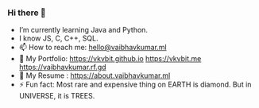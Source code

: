 ### Hi there 👋

-  I’m currently learning Java and Python.
-  I know JS, C, C++, SQL.
- 📫 How to reach me: hello@vaibhavkumar.ml
- 🔗 My Portfolio: https://vkvbit.github.io https://vkvbit.me https://vaibhavkumar.rf.gd
- 📄 My Resume : https://about.vaibhavkumar.ml
- ⚡ Fun fact: Most rare and expensive thing on EARTH is diamond. But in UNIVERSE, it is TREES.
